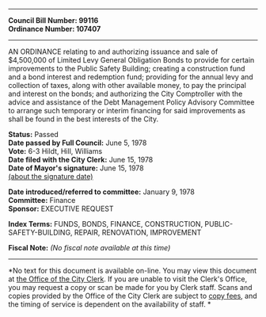* * * * *  
  
**Council Bill Number: [](#h0)[](#h2)99116**   
**Ordinance Number: 107407**  
  
* * * * *  
  
AN ORDINANCE relating to and authorizing issuance and sale of $4,500,000 of Limited Levy General Obligation Bonds to provide for certain improvements to the Public Safety Building; creating a construction fund and a bond interest and redemption fund; providing for the annual levy and collection of taxes, along with other available money, to pay the principal and interest on the bonds; and authorizing the City Comptroller with the advice and assistance of the Debt Management Policy Advisory Committee to arrange such temporary or interim financing for said improvements as shall be found in the best interests of the City.  
  
**Status:** Passed   
**Date passed by Full Council:** June 5, 1978   
**Vote:** 6-3 Hildt, Hill, Williams   
**Date filed with the City Clerk:** June 15, 1978   
**Date of Mayor's signature:** June 15, 1978   
[(about the signature date)](/~public/approvaldate.htm)   
  
  
**Date introduced/referred to committee:** January 9, 1978   
**Committee:** Finance   
**Sponsor:** EXECUTIVE REQUEST   
  
**Index Terms:** FUNDS, BONDS, FINANCE, CONSTRUCTION, PUBLIC-SAFETY-BUILDING, REPAIR, RENOVATION, IMPROVEMENT  
  
**Fiscal Note:** *(No fiscal note available at this time)*  
  
* * * * *  
  
*No text for this document is available on-line. You may view this document at [the Office of the City Clerk](http://www.seattle.gov/leg/clerk/contactUs.htm). If you are unable to visit the Clerk's Office, you may request a copy or scan be made for you by Clerk staff. Scans and copies provided by the Office of the City Clerk are subject to [copy fees](http://clerk.seattle.gov/~public/clerkfees.htm), and the timing of service is dependent on the availability of staff. *  
  
  
